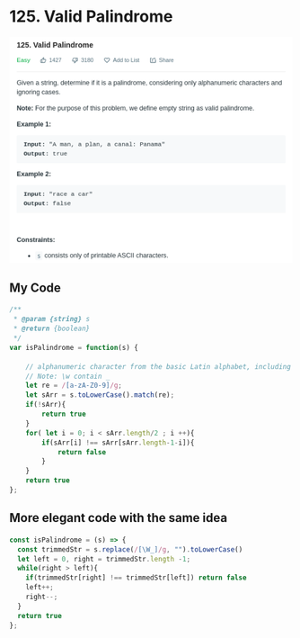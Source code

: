 # 125. Valid Palindrome

![](.gitbook/assets/image%20%2848%29.png)

## My Code

```javascript
/**
 * @param {string} s
 * @return {boolean}
 */
var isPalindrome = function(s) {

    // alphanumeric character from the basic Latin alphabet, including the underscore
    // Note: \w contain _
    let re = /[a-zA-Z0-9]/g;
    let sArr = s.toLowerCase().match(re);
    if(!sArr){
        return true
    }
    for( let i = 0; i < sArr.length/2 ; i ++){
        if(sArr[i] !== sArr[sArr.length-1-i]){
            return false
        }
    }
    return true
};
```

## 

## More elegant code with the same idea

```javascript
const isPalindrome = (s) => {
  const trimmedStr = s.replace(/[\W_]/g, "").toLowerCase()
  let left = 0, right = trimmedStr.length -1;
  while(right > left){
    if(trimmedStr[right] !== trimmedStr[left]) return false
    left++;
    right--;
  }
  return true
};
```

